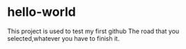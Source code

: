 # hello-world
This  project is used to test my first github
The road that you selected,whatever you have to finish it.
